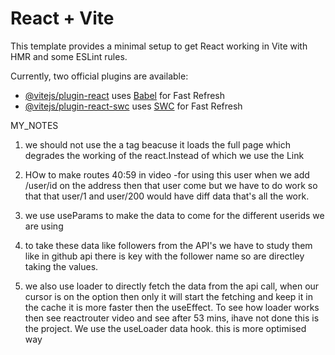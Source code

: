 # React + Vite

This template provides a minimal setup to get React working in Vite with HMR and some ESLint rules.

Currently, two official plugins are available:

- [@vitejs/plugin-react](https://github.com/vitejs/vite-plugin-react/blob/main/packages/plugin-react/README.md) uses [Babel](https://babeljs.io/) for Fast Refresh
- [@vitejs/plugin-react-swc](https://github.com/vitejs/vite-plugin-react-swc) uses [SWC](https://swc.rs/) for Fast Refresh


MY_NOTES 
1. we should not use the a tag beacuse it loads the full page which degrades the working of the react.Instead of which we use the Link 

2. HOw to make routes 40:59 in video  -for using this user when we add /user/id on the address then that user come but we have to do work so that that user/1 and user/200 would have diff data that's all the work.

3. we use useParams to make the data to come for the different userids we are using

4. to take these data like followers from the API's we have to study them like in github api there is key with the follower name so are directley taking the values.

5. we also use loader to directly fetch the data from the api call, when our cursor is on the option then only it will start the fetching and keep it in the cache it is more faster then the useEffect. To see how loader works then see reactrouter video and see after 53 mins, ihave not done this is the project.
We use the useLoader data hook. this is more optimised way